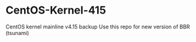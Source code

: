# CentOS-Kernel-415
CentOS kernel mainline v4.15 backup 
Use this repo for new version of BBR (tsunami)
